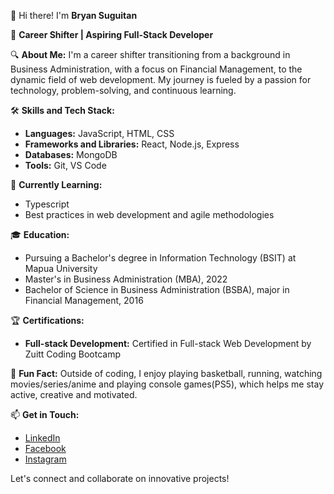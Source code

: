 👋 Hi there! I'm **Bryan Suguitan**

🔄 **Career Shifter | Aspiring Full-Stack Developer**

🔍 **About Me:**
I'm a career shifter transitioning from a background in Business Administration, with a focus on Financial Management, to the dynamic field of web development. My journey is fueled by a passion for technology, problem-solving, and continuous learning.

🛠️ **Skills and Tech Stack:**
- **Languages:** JavaScript, HTML, CSS
- **Frameworks and Libraries:** React, Node.js, Express
- **Databases:** MongoDB
- **Tools:** Git, VS Code

🌱 **Currently Learning:**
- Typescript
- Best practices in web development and agile methodologies

🎓 **Education:**
- Pursuing a Bachelor's degree in Information Technology (BSIT) at Mapua University
- Master's in Business Administration (MBA), 2022
- Bachelor of Science in Business Administration (BSBA), major in Financial Management, 2016

🏆 **Certifications:**
- **Full-stack Development:** Certified in Full-stack Web Development by Zuitt Coding Bootcamp

🌟 **Fun Fact:**
Outside of coding, I enjoy playing basketball, running, watching movies/series/anime and playing console games(PS5), which helps me stay active, creative and motivated.

📫 **Get in Touch:**
- [LinkedIn](https://www.linkedin.com/in/bryan-suguitan/)
- [Facebook](https://www.instagram.com/brynsgtn/)
- [Instagram](https://www.facebook.com/bryanharold.suguitan)

Let's connect and collaborate on innovative projects!
  
<!-- [Personal Website](https://yourwebsite.com)

<!-- 

🌟 **Previous Experience:**
- [Your Previous Role] at [Your Previous Company]
  - Gained valuable skills in [relevant skills] that I now apply to my coding projects.
  - [Another relevant experience or accomplishment]






